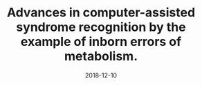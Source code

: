 ---
title: "Advances in computer-assisted syndrome recognition by the example of inborn errors of metabolism."
collection: publications
permalink: /publication/2018-12-10-Advances in computer-assisted syndrome recognition by the example of inborn errors of metabolism.
date: 2018-12-10
venue: 'Journal of inherited metabolic disease'
citation: 'Jean T Pantel, Max Zhao, Martin A Mensah, Nurulhuda Hajjir, Tzung-Chien Hsieh, Yair Hanani, Nicole Fleischer, Tom Kamphans, Stefan Mundlos, Yaron Gurovich, Peter M Krawitz. &quot;Advances in computer-assisted syndrome recognition by the example of inborn errors of metabolism.&quot; Journal of inherited metabolic disease, 2018&quot;'
---